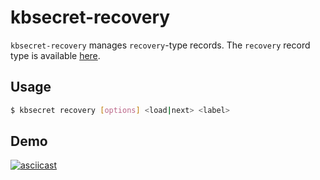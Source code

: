 kbsecret-recovery
=================

`kbsecret-recovery` manages `recovery`-type records. The `recovery` record type is
available [here](https://github.com/kbsecret/ext-records/tree/master/recovery).

## Usage

```bash
$ kbsecret recovery [options] <load|next> <label>
```

## Demo

[![asciicast](https://asciinema.org/a/Zavhq2nqCvNkYSNyqobvGMvnD.png)](https://asciinema.org/a/Zavhq2nqCvNkYSNyqobvGMvnD)
